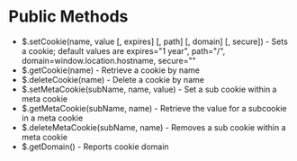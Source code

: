 

# Public Methods

* $.setCookie(name, value [, expires] [, path] [, domain] [, secure]) - Sets a cookie; default values are expires="1 year", path="/", domain=window.location.hostname, secure=""
* $.getCookie(name) - Retrieve a cookie by name
* $.deleteCookie(name) - Delete a cookie by name
* $.setMetaCookie(subName, name, value) - Set a sub cookie within a meta cookie
* $.getMetaCookie(subName, name) - Retrieve the value for a subcookie in a meta cookie
* $.deleteMetaCookie(subName, name) - Removes a sub cookie within a meta cookie
* $.getDomain() - Reports cookie domain

